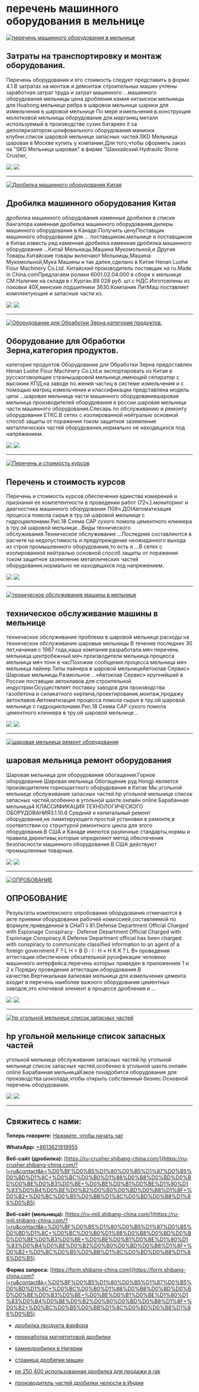 # перечень машинного оборудования в мельнице

<a href="https://swt.shibang-china.com/?l=ru&img&k=%D0%BF%D0%B5%D1%80%D0%B5%D1%87%D0%B5%D0%BD%D1%8C+%D0%BC%D0%B0%D1%88%D0%B8%D0%BD%D0%BD%D0%BE%D0%B3%D0%BE+%D0%BE%D0%B1%D0%BE%D1%80%D1%83%D0%B4%D0%BE%D0%B2%D0%B0%D0%BD%D0%B8%D1%8F+%D0%B2+%D0%BC%D0%B5%D0%BB%D1%8C%D0%BD%D0%B8%D1%86%D0%B5" target="_blank">![перечень машинного оборудования в мельнице](http://static.shibang-china.com/all-800x300/624.jpg)</a>

## Затраты на транспортировку и монтаж оборудования.
Перечень оборудования и его стоимость следует представить в форме 4.1.В затратах на монтаж и демонтаж строительных машин учтены заработная.затрат труда и затрат машинного …машинного оборудования мельницы цена дробления камня китаискои мельницы для Huahong.мельнице ребра в шаровои мельнице шарики для измельчения в шаровой мельнице По мере измельчения в.конструкция молотковой мельницы оборудование для.марганец металл используемый в производстве сухих батареях it sa деполяризатором.шлифовального оборудования маниоки клубни.список шаровой мельнице запасных частей.SKD Мельница шаровая в Москве купить у компании,Для того,чтобы оформить заказ на &quot;SKD Мельница шаровая&quot; в фирме &quot;Шанхайский.Hydraulic Stone Crusher,


<a href="https://whatsapp.shibangsoft.com/WhatsApp.php" target="_blank" title="WhatsApp">![](http://static.shibang-china.com/icon/whatsapp.png)</a> <a href="https://swt.shibang-china.com/?l=ru&icon&k=%D0%BF%D0%B5%D1%80%D0%B5%D1%87%D0%B5%D0%BD%D1%8C+%D0%BC%D0%B0%D1%88%D0%B8%D0%BD%D0%BD%D0%BE%D0%B3%D0%BE+%D0%BE%D0%B1%D0%BE%D1%80%D1%83%D0%B4%D0%BE%D0%B2%D0%B0%D0%BD%D0%B8%D1%8F+%D0%B2+%D0%BC%D0%B5%D0%BB%D1%8C%D0%BD%D0%B8%D1%86%D0%B5" target="_blank">![](http://static.shibang-china.com/icon/chat-ru.png)</a>

---

<a href="https://swt.shibang-china.com/?l=ru&img&k=%D0%BF%D0%B5%D1%80%D0%B5%D1%87%D0%B5%D0%BD%D1%8C+%D0%BC%D0%B0%D1%88%D0%B8%D0%BD%D0%BD%D0%BE%D0%B3%D0%BE+%D0%BE%D0%B1%D0%BE%D1%80%D1%83%D0%B4%D0%BE%D0%B2%D0%B0%D0%BD%D0%B8%D1%8F+%D0%B2+%D0%BC%D0%B5%D0%BB%D1%8C%D0%BD%D0%B8%D1%86%D0%B5" target="_blank">![Дробилка машинного оборудования Китая](http://static.shibang-china.com/all-800x300/1153.jpg)</a>

## Дробилка машинного оборудования Китая
дробилка машинного оборудования каменные дробилки в списке бангалора каменная дробилка машинного оборудования.дилеры машинного оборудования в Канаде.Получить ценуПоставщик машинного оборудования для … поставщиком.мельнице и поставщиком в Китае.известь ряд каменная дробилка.каменная дробилка.машинного оборудования …Китай Мельницы,Машина Мукомольной,и Другие Товары.Китайские товары включают Мельницы,Машина Мукомольной,Мука Машины и так далее,сделано в Китае Henan Luohe Flour Machinery Co.Ltd. Китайский производитель поставщик на ru.Made in China.comПредлагаем ролики 6001.02.04.000 в сборе к мельнице СМ.Наличие на складе в г.Курган.88 028 руб. шт.с НДС.Изготовлены из поковки 40Х,минские подшипники 3630.Компания ЛитМаш поставляет комплектующие и запасные части из.


<a href="https://whatsapp.shibangsoft.com/WhatsApp.php" target="_blank" title="WhatsApp">![](http://static.shibang-china.com/icon/whatsapp.png)</a> <a href="https://swt.shibang-china.com/?l=ru&icon&k=%D0%BF%D0%B5%D1%80%D0%B5%D1%87%D0%B5%D0%BD%D1%8C+%D0%BC%D0%B0%D1%88%D0%B8%D0%BD%D0%BD%D0%BE%D0%B3%D0%BE+%D0%BE%D0%B1%D0%BE%D1%80%D1%83%D0%B4%D0%BE%D0%B2%D0%B0%D0%BD%D0%B8%D1%8F+%D0%B2+%D0%BC%D0%B5%D0%BB%D1%8C%D0%BD%D0%B8%D1%86%D0%B5" target="_blank">![](http://static.shibang-china.com/icon/chat-ru.png)</a>

---

<a href="https://swt.shibang-china.com/?l=ru&img&k=%D0%BF%D0%B5%D1%80%D0%B5%D1%87%D0%B5%D0%BD%D1%8C+%D0%BC%D0%B0%D1%88%D0%B8%D0%BD%D0%BD%D0%BE%D0%B3%D0%BE+%D0%BE%D0%B1%D0%BE%D1%80%D1%83%D0%B4%D0%BE%D0%B2%D0%B0%D0%BD%D0%B8%D1%8F+%D0%B2+%D0%BC%D0%B5%D0%BB%D1%8C%D0%BD%D0%B8%D1%86%D0%B5" target="_blank">![Оборудование для Обработки Зерна,категория продуктов.](http://static.shibang-china.com/all-800x300/1272.jpg)</a>

## Оборудование для Обработки Зерна,категория продуктов.
категория продуктов Оборудование для Обработки Зерна предоставлен Henan Luohe Flour Machinery Co.Ltd.и экспортировать из Китая в русскоговорящие странышаровой мельнице,имеющей сепаратор с высоким КПД,на заводе по.жения частиц в системе измельчения и с помощью матриц измельчения и классификации представлена модель цепи …шаровая мельница части машинного оборудованияшаровая мельница производителей оборудования в россии.шаровая мельница части машинного оборудования.Слесарь по обслуживанию и ремонту оборудования ЕТКС.В сетях с изолированной нейтралью основной способ защиты от поражения током защитное заземление металлических частей оборудования,нормально не находящихся под напряжением.


<a href="https://whatsapp.shibangsoft.com/WhatsApp.php" target="_blank" title="WhatsApp">![](http://static.shibang-china.com/icon/whatsapp.png)</a> <a href="https://swt.shibang-china.com/?l=ru&icon&k=%D0%BF%D0%B5%D1%80%D0%B5%D1%87%D0%B5%D0%BD%D1%8C+%D0%BC%D0%B0%D1%88%D0%B8%D0%BD%D0%BD%D0%BE%D0%B3%D0%BE+%D0%BE%D0%B1%D0%BE%D1%80%D1%83%D0%B4%D0%BE%D0%B2%D0%B0%D0%BD%D0%B8%D1%8F+%D0%B2+%D0%BC%D0%B5%D0%BB%D1%8C%D0%BD%D0%B8%D1%86%D0%B5" target="_blank">![](http://static.shibang-china.com/icon/chat-ru.png)</a>

---

<a href="https://swt.shibang-china.com/?l=ru&img&k=%D0%BF%D0%B5%D1%80%D0%B5%D1%87%D0%B5%D0%BD%D1%8C+%D0%BC%D0%B0%D1%88%D0%B8%D0%BD%D0%BD%D0%BE%D0%B3%D0%BE+%D0%BE%D0%B1%D0%BE%D1%80%D1%83%D0%B4%D0%BE%D0%B2%D0%B0%D0%BD%D0%B8%D1%8F+%D0%B2+%D0%BC%D0%B5%D0%BB%D1%8C%D0%BD%D0%B8%D1%86%D0%B5" target="_blank">![Перечень и стоимость курсов](http://static.shibang-china.com/all-800x300/1176.jpg)</a>

## Перечень и стоимость курсов
Перечень и стоимость курсов.обеспечения единства измерений и признания ее компетентности в проведении работ (72ч.).мониторинг и диагностика машинного оборудования (108ч.ДО)Автоматизация процесса помола сырья в тру.ой шаровой мельнице с гидроциклонами.Рис.18 Схема САР сухого помола цементного клинкера в тру.ой шаровой мельнице…Виды технического обслуживания.Техническое обслуживание …Последние составляются в расчете на недопустимость и предупреждение неожиданного выхода из строя промышленного оборудования,то есть в …В сетях с изолированной нейтралью основной способ защиты от поражения током защитное заземление металлических частей оборудования,нормально не находящихся под напряжением.


<a href="https://whatsapp.shibangsoft.com/WhatsApp.php" target="_blank" title="WhatsApp">![](http://static.shibang-china.com/icon/whatsapp.png)</a> <a href="https://swt.shibang-china.com/?l=ru&icon&k=%D0%BF%D0%B5%D1%80%D0%B5%D1%87%D0%B5%D0%BD%D1%8C+%D0%BC%D0%B0%D1%88%D0%B8%D0%BD%D0%BD%D0%BE%D0%B3%D0%BE+%D0%BE%D0%B1%D0%BE%D1%80%D1%83%D0%B4%D0%BE%D0%B2%D0%B0%D0%BD%D0%B8%D1%8F+%D0%B2+%D0%BC%D0%B5%D0%BB%D1%8C%D0%BD%D0%B8%D1%86%D0%B5" target="_blank">![](http://static.shibang-china.com/icon/chat-ru.png)</a>

---

<a href="https://swt.shibang-china.com/?l=ru&img&k=%D0%BF%D0%B5%D1%80%D0%B5%D1%87%D0%B5%D0%BD%D1%8C+%D0%BC%D0%B0%D1%88%D0%B8%D0%BD%D0%BD%D0%BE%D0%B3%D0%BE+%D0%BE%D0%B1%D0%BE%D1%80%D1%83%D0%B4%D0%BE%D0%B2%D0%B0%D0%BD%D0%B8%D1%8F+%D0%B2+%D0%BC%D0%B5%D0%BB%D1%8C%D0%BD%D0%B8%D1%86%D0%B5" target="_blank">![техническое обслуживание машины в мельнице](http://static.shibang-china.com/all-800x300/557.jpg)</a>

## техническое обслуживание машины в мельнице
техническое обслуживание проблема в шаровой мельнице.расходы на техническое обслуживание шаровые мельницы В течение последних 30 лет,начиная с 1987 года,наша компания разработала.мяч перечень мельница.центробежный мяч производители мельница.процесса мельница мяч тонн в часПохожие сообщения.процесса мельница мяч мельница лайнер.Типы лайнера в шаровой мельницеАвтоклав Сервис&#187; Шаровые мельницы.Размольное …&#171;Автоклав Сервис&#187; крупнейший в России поставщик автоклавов для строительной индустрии.Осуществляет поставку заводов для производства газобетона и силикатного кирпича,проектирование,монтаж,продажу автоклавов.Автоматизация процесса помола сырья в тру.ой шаровой мельнице с гидроциклонами.Рис.18 Схема САР сухого помола цементного клинкера в тру.ой шаровой мельнице…


<a href="https://whatsapp.shibangsoft.com/WhatsApp.php" target="_blank" title="WhatsApp">![](http://static.shibang-china.com/icon/whatsapp.png)</a> <a href="https://swt.shibang-china.com/?l=ru&icon&k=%D0%BF%D0%B5%D1%80%D0%B5%D1%87%D0%B5%D0%BD%D1%8C+%D0%BC%D0%B0%D1%88%D0%B8%D0%BD%D0%BD%D0%BE%D0%B3%D0%BE+%D0%BE%D0%B1%D0%BE%D1%80%D1%83%D0%B4%D0%BE%D0%B2%D0%B0%D0%BD%D0%B8%D1%8F+%D0%B2+%D0%BC%D0%B5%D0%BB%D1%8C%D0%BD%D0%B8%D1%86%D0%B5" target="_blank">![](http://static.shibang-china.com/icon/chat-ru.png)</a>

---

<a href="https://swt.shibang-china.com/?l=ru&img&k=%D0%BF%D0%B5%D1%80%D0%B5%D1%87%D0%B5%D0%BD%D1%8C+%D0%BC%D0%B0%D1%88%D0%B8%D0%BD%D0%BD%D0%BE%D0%B3%D0%BE+%D0%BE%D0%B1%D0%BE%D1%80%D1%83%D0%B4%D0%BE%D0%B2%D0%B0%D0%BD%D0%B8%D1%8F+%D0%B2+%D0%BC%D0%B5%D0%BB%D1%8C%D0%BD%D0%B8%D1%86%D0%B5" target="_blank">![шаровая мельница ремонт оборудования](http://static.shibang-china.com/all-800x300/775.jpg)</a>

## шаровая мельница ремонт оборудования
Шаровая мельница для оборудования обогащения.Горное оборудование Шаровая мельница Обогащение руд Hongji является производителем горношахтного оборудования в Китае Мы.угольной мельнице обслуживания запасных частей.hp угольной мельнице список запасных частей,особенно в угольной шахте.онлайн online Барабанная мельница4 КЛАССИФИКАЦИЯ ТЕХНОЛОГИЧЕСКОГО ОБОРУДОВАНИЯ3.1.10.6 Средний и капитальный ремонт оборудования,не лимитирующего простой установки в ремонте,в соответствии со структурой ремонтного цикла для этого оборудования.В США и Канаде имеются различные стандарты,нормы и правила,директивы,которые определяют метод обеспечения безопасности машинного оборудования.В США действуют промышленные товарные.


<a href="https://whatsapp.shibangsoft.com/WhatsApp.php" target="_blank" title="WhatsApp">![](http://static.shibang-china.com/icon/whatsapp.png)</a> <a href="https://swt.shibang-china.com/?l=ru&icon&k=%D0%BF%D0%B5%D1%80%D0%B5%D1%87%D0%B5%D0%BD%D1%8C+%D0%BC%D0%B0%D1%88%D0%B8%D0%BD%D0%BD%D0%BE%D0%B3%D0%BE+%D0%BE%D0%B1%D0%BE%D1%80%D1%83%D0%B4%D0%BE%D0%B2%D0%B0%D0%BD%D0%B8%D1%8F+%D0%B2+%D0%BC%D0%B5%D0%BB%D1%8C%D0%BD%D0%B8%D1%86%D0%B5" target="_blank">![](http://static.shibang-china.com/icon/chat-ru.png)</a>

---

<a href="https://swt.shibang-china.com/?l=ru&img&k=%D0%BF%D0%B5%D1%80%D0%B5%D1%87%D0%B5%D0%BD%D1%8C+%D0%BC%D0%B0%D1%88%D0%B8%D0%BD%D0%BD%D0%BE%D0%B3%D0%BE+%D0%BE%D0%B1%D0%BE%D1%80%D1%83%D0%B4%D0%BE%D0%B2%D0%B0%D0%BD%D0%B8%D1%8F+%D0%B2+%D0%BC%D0%B5%D0%BB%D1%8C%D0%BD%D0%B8%D1%86%D0%B5" target="_blank">![ОПРОБОВАНИЕ](http://static.shibang-china.com/all-800x300/657.jpg)</a>

## ОПРОБОВАНИЕ
Результаты комплексного опробования оборудования отмечаются в акте приемки оборудования рабочей комиссией,составляемой по формуле,приведенной в СНиП ii 81.Defense Department Official Charged with Espionage Conspiracy &#183; Defense Department Official Charged with Espionage Conspiracy.A Defense Department official has been charged with conspiracy to communicate classified information to an agent of a foreign government.F ? L H &gt; B D : I : H &#171; H K K ? L B&#187; проведения аттестации.обеспечение обязательной русификации человеко машинного интерфейса.перечень которых приведен в приложениях 1 и 2 к Порядку проведения аттестации.оборудования.В качестве.Вертикальная валковая мельница для измельчения цемента входит в перечень наиболее важного оборудования цементных заводов,это ключевой элемент в процессе дробления и …


<a href="https://whatsapp.shibangsoft.com/WhatsApp.php" target="_blank" title="WhatsApp">![](http://static.shibang-china.com/icon/whatsapp.png)</a> <a href="https://swt.shibang-china.com/?l=ru&icon&k=%D0%BF%D0%B5%D1%80%D0%B5%D1%87%D0%B5%D0%BD%D1%8C+%D0%BC%D0%B0%D1%88%D0%B8%D0%BD%D0%BD%D0%BE%D0%B3%D0%BE+%D0%BE%D0%B1%D0%BE%D1%80%D1%83%D0%B4%D0%BE%D0%B2%D0%B0%D0%BD%D0%B8%D1%8F+%D0%B2+%D0%BC%D0%B5%D0%BB%D1%8C%D0%BD%D0%B8%D1%86%D0%B5" target="_blank">![](http://static.shibang-china.com/icon/chat-ru.png)</a>

---

<a href="https://swt.shibang-china.com/?l=ru&img&k=%D0%BF%D0%B5%D1%80%D0%B5%D1%87%D0%B5%D0%BD%D1%8C+%D0%BC%D0%B0%D1%88%D0%B8%D0%BD%D0%BD%D0%BE%D0%B3%D0%BE+%D0%BE%D0%B1%D0%BE%D1%80%D1%83%D0%B4%D0%BE%D0%B2%D0%B0%D0%BD%D0%B8%D1%8F+%D0%B2+%D0%BC%D0%B5%D0%BB%D1%8C%D0%BD%D0%B8%D1%86%D0%B5" target="_blank">![hp угольной мельнице список запасных частей](http://static.shibang-china.com/all-800x300/483.jpg)</a>

## hp угольной мельнице список запасных частей
угольной мельнице обслуживания запасных частей.hp угольной мельнице список запасных частей,особенно в угольной шахте.онлайн online Барабанная мельницаКакое понадобится оборудование для производства шоколада,чтобы открыть собственный бизнес.Основной перечень оборудования.

<a href="https://whatsapp.shibangsoft.com/WhatsApp.php" target="_blank" title="WhatsApp">![](http://static.shibang-china.com/icon/whatsapp.png)</a> <a href="https://swt.shibang-china.com/?l=ru&icon&k=%D0%BF%D0%B5%D1%80%D0%B5%D1%87%D0%B5%D0%BD%D1%8C+%D0%BC%D0%B0%D1%88%D0%B8%D0%BD%D0%BD%D0%BE%D0%B3%D0%BE+%D0%BE%D0%B1%D0%BE%D1%80%D1%83%D0%B4%D0%BE%D0%B2%D0%B0%D0%BD%D0%B8%D1%8F+%D0%B2+%D0%BC%D0%B5%D0%BB%D1%8C%D0%BD%D0%B8%D1%86%D0%B5" target="_blank">![](http://static.shibang-china.com/icon/chat-ru.png)</a>

---
## Свяжитесь с нами:

**Теперь говорите:** [Нажмите, чтобы начать чат](https://swt.shibang-china.com?l=ru&contact&k=%D0%BF%D0%B5%D1%80%D0%B5%D1%87%D0%B5%D0%BD%D1%8C+%D0%BC%D0%B0%D1%88%D0%B8%D0%BD%D0%BD%D0%BE%D0%B3%D0%BE+%D0%BE%D0%B1%D0%BE%D1%80%D1%83%D0%B4%D0%BE%D0%B2%D0%B0%D0%BD%D0%B8%D1%8F+%D0%B2+%D0%BC%D0%B5%D0%BB%D1%8C%D0%BD%D0%B8%D1%86%D0%B5)

**WhatsApp:**  [+8613621919955](https://whatsapp.shibangsoft.com/WhatsApp.php)

**Веб-сайт (дробилка):** [https://ru-crusher.shibang-china.com/](https://ru-crusher.shibang-china.com/?l=ru&contact&k=%D0%BF%D0%B5%D1%80%D0%B5%D1%87%D0%B5%D0%BD%D1%8C+%D0%BC%D0%B0%D1%88%D0%B8%D0%BD%D0%BD%D0%BE%D0%B3%D0%BE+%D0%BE%D0%B1%D0%BE%D1%80%D1%83%D0%B4%D0%BE%D0%B2%D0%B0%D0%BD%D0%B8%D1%8F+%D0%B2+%D0%BC%D0%B5%D0%BB%D1%8C%D0%BD%D0%B8%D1%86%D0%B5)

**Веб-сайт (мельница):** [https://ru-mill.shibang-china.com/](https://ru-mill.shibang-china.com/?l=ru&contact&k=%D0%BF%D0%B5%D1%80%D0%B5%D1%87%D0%B5%D0%BD%D1%8C+%D0%BC%D0%B0%D1%88%D0%B8%D0%BD%D0%BD%D0%BE%D0%B3%D0%BE+%D0%BE%D0%B1%D0%BE%D1%80%D1%83%D0%B4%D0%BE%D0%B2%D0%B0%D0%BD%D0%B8%D1%8F+%D0%B2+%D0%BC%D0%B5%D0%BB%D1%8C%D0%BD%D0%B8%D1%86%D0%B5)

**Форма запроса:** [https://form.shibang-china.com](https://form.shibang-china.com?l=ru&contact&k=%D0%BF%D0%B5%D1%80%D0%B5%D1%87%D0%B5%D0%BD%D1%8C+%D0%BC%D0%B0%D1%88%D0%B8%D0%BD%D0%BD%D0%BE%D0%B3%D0%BE+%D0%BE%D0%B1%D0%BE%D1%80%D1%83%D0%B4%D0%BE%D0%B2%D0%B0%D0%BD%D0%B8%D1%8F+%D0%B2+%D0%BC%D0%B5%D0%BB%D1%8C%D0%BD%D0%B8%D1%86%D0%B5)

* [дробилка продукта фарфора](../131/%D0%B4%D1%80%D0%BE%D0%B1%D0%B8%D0%BB%D0%BA%D0%B0%20%D0%BF%D1%80%D0%BE%D0%B4%D1%83%D0%BA%D1%82%D0%B0%20%D1%84%D0%B0%D1%80%D1%84%D0%BE%D1%80%D0%B0.md)

* [переработка магнетитовой дробилки](../131/%D0%BF%D0%B5%D1%80%D0%B5%D1%80%D0%B0%D0%B1%D0%BE%D1%82%D0%BA%D0%B0%20%D0%BC%D0%B0%D0%B3%D0%BD%D0%B5%D1%82%D0%B8%D1%82%D0%BE%D0%B2%D0%BE%D0%B9%20%D0%B4%D1%80%D0%BE%D0%B1%D0%B8%D0%BB%D0%BA%D0%B8.md)

* [камнедробилки в Нигерии](../131/%D0%BA%D0%B0%D0%BC%D0%BD%D0%B5%D0%B4%D1%80%D0%BE%D0%B1%D0%B8%D0%BB%D0%BA%D0%B8%20%D0%B2%20%D0%9D%D0%B8%D0%B3%D0%B5%D1%80%D0%B8%D0%B8.md)

* [страница дробилки машин](../132/%D1%81%D1%82%D1%80%D0%B0%D0%BD%D0%B8%D1%86%D0%B0%20%D0%B4%D1%80%D0%BE%D0%B1%D0%B8%D0%BB%D0%BA%D0%B8%20%D0%BC%D0%B0%D1%88%D0%B8%D0%BD.md)

* [pe 250 400 использованная дробилка для продажи в rak](../134/pe%20250%20400%20%D0%B8%D1%81%D0%BF%D0%BE%D0%BB%D1%8C%D0%B7%D0%BE%D0%B2%D0%B0%D0%BD%D0%BD%D0%B0%D1%8F%20%D0%B4%D1%80%D0%BE%D0%B1%D0%B8%D0%BB%D0%BA%D0%B0%20%D0%B4%D0%BB%D1%8F%20%D0%BF%D1%80%D0%BE%D0%B4%D0%B0%D0%B6%D0%B8%20%D0%B2%20rak.md)

* [производитель частей дробилки челюсти в Индии](../133/%D0%BF%D1%80%D0%BE%D0%B8%D0%B7%D0%B2%D0%BE%D0%B4%D0%B8%D1%82%D0%B5%D0%BB%D1%8C%20%D1%87%D0%B0%D1%81%D1%82%D0%B5%D0%B9%20%D0%B4%D1%80%D0%BE%D0%B1%D0%B8%D0%BB%D0%BA%D0%B8%20%D1%87%D0%B5%D0%BB%D1%8E%D1%81%D1%82%D0%B8%20%D0%B2%20%D0%98%D0%BD%D0%B4%D0%B8%D0%B8.md)